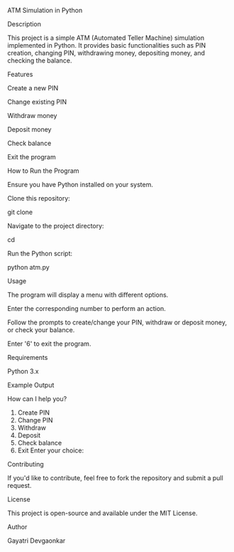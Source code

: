 ATM Simulation in Python

Description

This project is a simple ATM (Automated Teller Machine) simulation implemented in Python. It provides basic functionalities such as PIN creation, changing PIN, withdrawing money, depositing money, and checking the balance.

Features

Create a new PIN

Change existing PIN

Withdraw money

Deposit money

Check balance

Exit the program

How to Run the Program

Ensure you have Python installed on your system.

Clone this repository:

git clone <repository-url>

Navigate to the project directory:

cd <repository-directory>

Run the Python script:

python atm.py

Usage

The program will display a menu with different options.

Enter the corresponding number to perform an action.

Follow the prompts to create/change your PIN, withdraw or deposit money, or check your balance.

Enter '6' to exit the program.

Requirements

Python 3.x

Example Output

How can I help you?
1. Create PIN
2. Change PIN
3. Withdraw
4. Deposit
5. Check balance
6. Exit
Enter your choice:

Contributing

If you'd like to contribute, feel free to fork the repository and submit a pull request.

License

This project is open-source and available under the MIT License.

Author

Gayatri Devgaonkar
